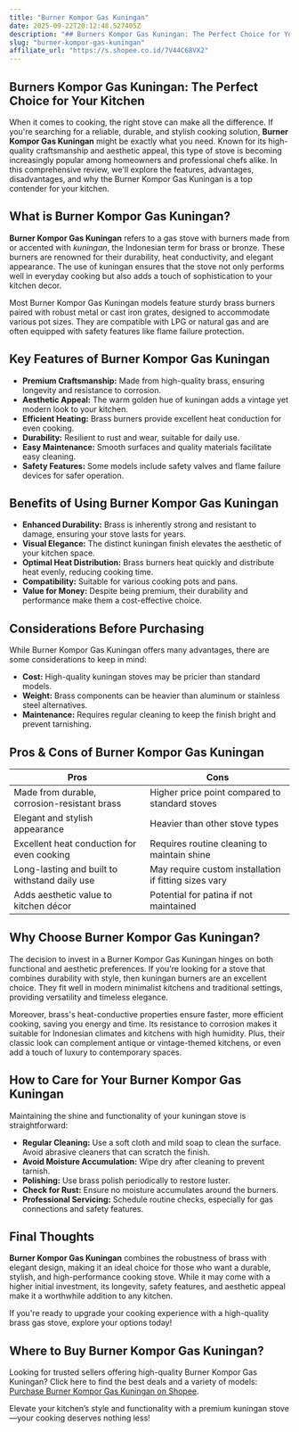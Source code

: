 ```yaml
---
title: "Burner Kompor Gas Kuningan"
date: 2025-09-22T20:12:48.527405Z
description: "## Burners Kompor Gas Kuningan: The Perfect Choice for Your Kitchen..."
slug: "burner-kompor-gas-kuningan"
affiliate_url: "https://s.shopee.co.id/7V44C68VX2"
---
```

## Burners Kompor Gas Kuningan: The Perfect Choice for Your Kitchen

When it comes to cooking, the right stove can make all the difference. If you're searching for a reliable, durable, and stylish cooking solution, **Burner Kompor Gas Kuningan** might be exactly what you need. Known for its high-quality craftsmanship and aesthetic appeal, this type of stove is becoming increasingly popular among homeowners and professional chefs alike. In this comprehensive review, we'll explore the features, advantages, disadvantages, and why the Burner Kompor Gas Kuningan is a top contender for your kitchen.

## What is Burner Kompor Gas Kuningan?

**Burner Kompor Gas Kuningan** refers to a gas stove with burners made from or accented with *kuningan*, the Indonesian term for brass or bronze. These burners are renowned for their durability, heat conductivity, and elegant appearance. The use of kuningan ensures that the stove not only performs well in everyday cooking but also adds a touch of sophistication to your kitchen decor.

Most Burner Kompor Gas Kuningan models feature sturdy brass burners paired with robust metal or cast iron grates, designed to accommodate various pot sizes. They are compatible with LPG or natural gas and are often equipped with safety features like flame failure protection.

## Key Features of Burner Kompor Gas Kuningan

- **Premium Craftsmanship:** Made from high-quality brass, ensuring longevity and resistance to corrosion.
- **Aesthetic Appeal:** The warm golden hue of kuningan adds a vintage yet modern look to your kitchen.
- **Efficient Heating:** Brass burners provide excellent heat conduction for even cooking.
- **Durability:** Resilient to rust and wear, suitable for daily use.
- **Easy Maintenance:** Smooth surfaces and quality materials facilitate easy cleaning.
- **Safety Features:** Some models include safety valves and flame failure devices for safer operation.

## Benefits of Using Burner Kompor Gas Kuningan

- **Enhanced Durability:** Brass is inherently strong and resistant to damage, ensuring your stove lasts for years.
- **Visual Elegance:** The distinct kuningan finish elevates the aesthetic of your kitchen space.
- **Optimal Heat Distribution:** Brass burners heat quickly and distribute heat evenly, reducing cooking time.
- **Compatibility:** Suitable for various cooking pots and pans.
- **Value for Money:** Despite being premium, their durability and performance make them a cost-effective choice.

## Considerations Before Purchasing

While Burner Kompor Gas Kuningan offers many advantages, there are some considerations to keep in mind:

- **Cost:** High-quality kuningan stoves may be pricier than standard models.
- **Weight:** Brass components can be heavier than aluminum or stainless steel alternatives.
- **Maintenance:** Requires regular cleaning to keep the finish bright and prevent tarnishing.

## Pros & Cons of Burner Kompor Gas Kuningan

| Pros                                        | Cons                                   |
|----------------------------------------------|----------------------------------------|
| Made from durable, corrosion-resistant brass | Higher price point compared to standard stoves |
| Elegant and stylish appearance               | Heavier than other stove types       |
| Excellent heat conduction for even cooking  | Requires routine cleaning to maintain shine |
| Long-lasting and built to withstand daily use | May require custom installation if fitting sizes vary |
| Adds aesthetic value to kitchen décor      | Potential for patina if not maintained |

## Why Choose Burner Kompor Gas Kuningan?

The decision to invest in a Burner Kompor Gas Kuningan hinges on both functional and aesthetic preferences. If you're looking for a stove that combines durability with style, then kuningan burners are an excellent choice. They fit well in modern minimalist kitchens and traditional settings, providing versatility and timeless elegance.

Moreover, brass's heat-conductive properties ensure faster, more efficient cooking, saving you energy and time. Its resistance to corrosion makes it suitable for Indonesian climates and kitchens with high humidity. Plus, their classic look can complement antique or vintage-themed kitchens, or even add a touch of luxury to contemporary spaces.

## How to Care for Your Burner Kompor Gas Kuningan

Maintaining the shine and functionality of your kuningan stove is straightforward:

- **Regular Cleaning:** Use a soft cloth and mild soap to clean the surface. Avoid abrasive cleaners that can scratch the finish.
- **Avoid Moisture Accumulation:** Wipe dry after cleaning to prevent tarnish.
- **Polishing:** Use brass polish periodically to restore luster.
- **Check for Rust:** Ensure no moisture accumulates around the burners.
- **Professional Servicing:** Schedule routine checks, especially for gas connections and safety features.

## Final Thoughts

**Burner Kompor Gas Kuningan** combines the robustness of brass with elegant design, making it an ideal choice for those who want a durable, stylish, and high-performance cooking stove. While it may come with a higher initial investment, its longevity, safety features, and aesthetic appeal make it a worthwhile addition to any kitchen.

If you're ready to upgrade your cooking experience with a high-quality brass gas stove, explore your options today!

## Where to Buy Burner Kompor Gas Kuningan?

Looking for trusted sellers offering high-quality Burner Kompor Gas Kuningan? Click here to find the best deals and a variety of models: [Purchase Burner Kompor Gas Kuningan on Shopee](https://s.shopee.co.id/7V44C68VX2).

Elevate your kitchen’s style and functionality with a premium kuningan stove—your cooking deserves nothing less!